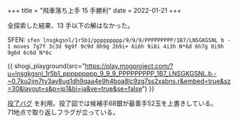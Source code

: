 +++
title = "飛車落ち上手 15 手勝利"
date = 2022-01-21
+++

全探索した結果、13 手以下の解はなかった。

SFEN: `sfen lnsgkgsnl/1r5b1/ppppppppp/9/9/9/PPPPPPPPP/1B7/LNSGKGSNL b - 1 moves 7g7f 3c3d 9g9f 9c9d 8h9g 2b9i+ 6i6h 9i8i 4i3h N*6d 6h7g 8i9h 9g6d 6c6d N*6c`

{{ shogi_playground(src="https://play.mogproject.com/?u=lnsgkgsnl_1r5b1_ppppppppp_9_9_9_PPPPPPPPP_1B7_LNSGKGSNL.b.-~0.7ku2jm7ty3ay8ug1dh9qaa4e9h4boa8lc9zg7ss2xabns.r&embed=true&sz=30&layout=s&p=jp1&bi=ja&ve=true&se=false") }}

[投了バグ](@/bug/index.md#resign) を利用。投了図では候補手68銀が最善手52玉を上書きしている。  
71地点で取り返しフラグが立っている。
